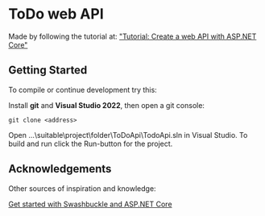 # ToDo web API

Made by following the tutorial at: ["Tutorial: Create a web API with ASP.NET Core"](https://docs.microsoft.com/en-us/aspnet/core/tutorials/first-web-api?view=aspnetcore-6.0&tabs=visual-studio])

## Getting Started

To compile or continue development try this:

Install **git** and **Visual Studio 2022**, then open a git console:

```cd .\suitable\project\folder
git clone <address>
```

Open ...\suitable\project\folder\ToDoApi\TodoApi.sln in Visual Studio.
To build and run click the Run-button for the project.

## Acknowledgements

Other sources of inspiration and knowledge:

[Get started with Swashbuckle and ASP.NET Core](https://docs.microsoft.com/en-us/aspnet/core/tutorials/getting-started-with-swashbuckle?view=aspnetcore-6.0&tabs=visual-studio)
